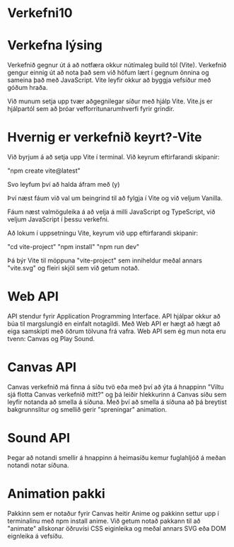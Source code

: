 # Verkefni10

# Verkefna lýsing
Verkefnið gegnur út á að notfæra okkur nútímaleg build tól (Vite). Verkefnið gengur einnig út að nota það sem við höfum lært í gegnum önnina og sameina það með JavaScript. Vite leyfir okkur að byggja vefsíður með góðum hraða. 

Við munum setja upp tvær aðgegnilegar síður með hjálp Vite. Vite.js er hjálpartól sem að þróar vefforritunarumhverfi fyrir grindir. 



# Hvernig er verkefnið keyrt?-Vite
Við byrjum á að setja upp Vite í terminal. Við keyrum eftirfarandi skipanir:

"npm create vite@latest"

Svo leyfum því að halda áfram með (y)

Því næst fáum við val um beingrind til að fylgja í Vite og við veljum Vanilla. 

Fáum næst valmöguleika á að velja á milli JavaScript og TypeScript, við veljum JavaScript í þessu verkefni. 

Að lokum í uppsetningu Vite, keyrum við upp eftirfarandi skipanir:

"cd vite-project"
"npm install"
"npm run dev"
 
 Þá býr Vite til möppuna "vite-project" sem inniheldur meðal annars "vite.svg" og fleiri skjöl sem við getum notað. 



# Web API
API stendur fyrir Application Programming Interface. API hjálpar okkur að búa til margslungið en einfalt notagildi. Með Web API er hægt að hægt að eiga samskipti með öðrum tölvuna frá vafra. 
Web API sem ég mun nota eru tvenn: Canvas og Play Sound. 
# Canvas API
Canvas verkefnið má finna á síðu tvö eða með því að ýta á hnappinn "Viltu sjá flotta Canvas verkefnið mitt?" og þá leiðir hlekkurinn á Canvas síðu sem leyfir notanda að smella á síðuna. Með því að smella á síðuna að þá breytist bakgrunnslitur og smellið gerir "spreningar" animation. 
# Sound API
Þegar að notandi smellir á hnappinn á heimasíðu kemur fuglahljóð á meðan notandi notar síðuna. 



# Animation pakki
Pakkinn sem er notaður fyrir Canvas heitir Anime og pakkinn settur upp í terminalinu með npm install anime. 
Við getum notað pakkann til að "animate" allskonar öðruvísi CSS eiginleika og meðal annars SVG eða DOM eignleika á vefsíðu. 





